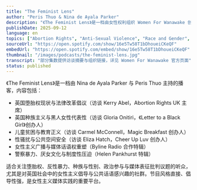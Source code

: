 ```yaml
---
title: "The Feminist Lens"
author: "Peris Thuo & Nina de Ayala Parker"
description: "《The Feminist Lens》是一档由女性权利组织 Women For Wanawake 创办人 Peris Thuo 与 Nina de Ayala Parker 主持的播客，聚焦从女性主义视角审视当代英国社会与文化议题。节目内容涵盖堕胎权、种族主义、性骚扰、儿童贫困与女性主义媒体实践，强调交叉性、行动主义与公共话语权的重塑。风格直接、倡导性强，是英国女性主义播客中的新兴声音。"
publishDate: 2025-09-12
language: en
topics: ["Abortion Rights", "Anti-Sexual Violence", "Race and Gender", "Political Participation", "Media Representation Critique"]
sourceUrl: "https://open.spotify.com/show/16e5Tw58T1bDhoueiCKeQF"
embedUrl: "https://open.spotify.com/embed/show/16e5Tw58T1bDhoueiCKeQF"
thumbnail: "/images/podcasts/the-feminist-lens.jpg"
transcript: "部分集数提供访谈摘要与组织链接，详见 Women For Wanawake 官方页面"
status: published
---
```


《The Feminist Lens》是一档由 Nina de Ayala Parker 与 Peris Thuo 主持的播客，内容包括：

- 英国堕胎权现状与法律改革倡议（访谈 Kerry Abel，Abortion Rights UK 主席）
- 英国种族主义与黑人女性代表性（访谈 Gloria Onitiri，《Letter to a Black Girl》创办人）
- 儿童贫困与教育正义（访谈 Carmel McConnell，Magic Breakfast 创办人）
- 性骚扰与公共空间安全（访谈 Eliza Hatch，Cheer Up Luv 创办人）
- 女性主义广播与媒体话语权重塑（Byline Radio 合作特辑）
- 警察暴力、厌女文化与制度性压迫（Helen Pankhurst 特辑）

适合关注堕胎权、反性暴力、种族与性别、政治参与与媒体表征批判议题的听众，尤其是对英国社会中的女性主义倡导与公共话语感兴趣的社群。节目风格直接、倡导性强，是女性主义媒体实践的重要平台。
